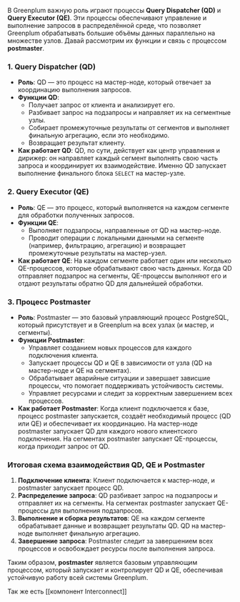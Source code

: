 
В Greenplum важную роль играют процессы **Query Dispatcher (QD)** и **Query Executor (QE)**. Эти процессы обеспечивают управление и выполнение запросов в распределённой среде, что позволяет Greenplum обрабатывать большие объёмы данных параллельно на множестве узлов. Давай рассмотрим их функции и связь с процессом **postmaster**.

### 1. Query Dispatcher (QD)

- **Роль**: QD — это процесс на мастер-ноде, который отвечает за координацию выполнения запросов.
- **Функции QD**:
    - Получает запрос от клиента и анализирует его.
    - Разбивает запрос на подзапросы и направляет их на сегментные узлы.
    - Собирает промежуточные результаты от сегментов и выполняет финальную агрегацию, если это необходимо.
    - Возвращает результат клиенту.
- **Как работает QD**: QD, по сути, действует как центр управления и дирижер: он направляет каждый сегмент выполнять свою часть запроса и координирует их взаимодействие. Именно QD запускает выполнение финального блока `SELECT` на мастер-узле.

### 2. Query Executor (QE)

- **Роль**: QE — это процесс, который выполняется на каждом сегменте для обработки полученных запросов.
- **Функции QE**:
    - Выполняет подзапросы, направленные от QD на мастер-ноде.
    - Проводит операции с локальными данными на сегменте (например, фильтрацию, агрегацию) и возвращает промежуточные результаты на мастер-узел.
- **Как работает QE**: На каждом сегменте работает один или несколько QE-процессов, которые обрабатывают свою часть данных. Когда QD отправляет подзапрос на сегменты, QE-процессы выполняют его и отдают результаты обратно QD для дальнейшей обработки.

### 3. Процесс Postmaster

- **Роль**: Postmaster — это базовый управляющий процесс PostgreSQL, который присутствует и в Greenplum на всех узлах (и мастер, и сегменты).
- **Функции Postmaster**:
    - Управляет созданием новых процессов для каждого подключения клиента.
    - Запускает процессы QD и QE в зависимости от узла (QD на мастер-ноде и QE на сегментах).
    - Обрабатывает аварийные ситуации и завершает зависшие процессы, что помогает поддерживать устойчивость системы.
    - Управляет ресурсами и следит за корректным завершением всех процессов.
- **Как работает Postmaster**: Когда клиент подключается к базе, процесс postmaster запускается, создаёт необходимый процесс (QD или QE) и обеспечивает их координацию. На мастер-ноде postmaster запускает QD для каждого нового клиентского подключения. На сегментах postmaster запускает QE-процессы, когда приходит запрос от QD.

### Итоговая схема взаимодействия QD, QE и Postmaster

1. **Подключение клиента**: Клиент подключается к мастер-ноде, и postmaster запускает процесс QD.
2. **Распределение запроса**: QD разбивает запрос на подзапросы и отправляет их на сегменты. На сегментах postmaster запускает QE-процессы для выполнения подзапросов.
3. **Выполнение и сборка результатов**: QE на каждом сегменте обрабатывает данные и возвращает результаты QD. QD на мастер-ноде выполняет финальную агрегацию.
4. **Завершение запроса**: Postmaster следит за завершением всех процессов и освобождает ресурсы после выполнения запроса.

Таким образом, **postmaster** является базовым управляющим процессом, который запускает и контролирует QD и QE, обеспечивая устойчивую работу всей системы Greenplum.

Так же есть [[компонент Interconnect]]